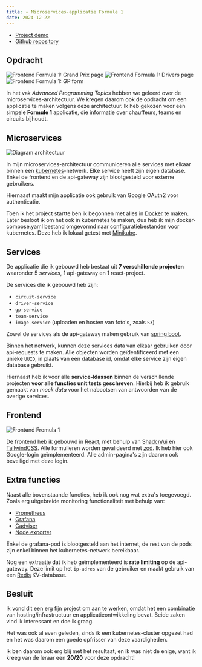 ```yaml
---
title: ⭐ Microservices-applicatie Formule 1
date: 2024-12-22
---
```


- [Project demo](https://www.youtube.com/watch?v=SGmIv60Sp4Q)
- [Github repository](https://github.com/janpeterd/formula1-microservices)

## Opdracht

![Frontend Formula 1: Grand Prix page](/img/projects/formula1_frontend_gp_page.png)
![Frontend Formula 1: Drivers page](/img/projects/formula1_frontend_drivers_page.png)
![Frontend Formula 1: GP form](/img/projects/formula1_frontend_gp_form.png)

In het vak _Advanced Programming Topics_ hebben we geleerd over de
microservices-architectuur. We kregen daarom ook de opdracht om een applicatie
te maken volgens deze architectuur. Ik heb gekozen voor een simpele **Formule
1** applicatie, die informatie over chauffeurs, teams en circuits bijhoudt.

## Microservices

![Diagram architectuur](/img/projects/formula1_architecture_diagram.png)

In mijn microservices-architectuur communiceren alle services met elkaar binnen
een [kubernetes](https://kubernetes.io/url)-netwerk. Elke service heeft zijn eigen database.
Enkel de frontend en de api-gateway zijn blootgesteld voor externe gebruikers.

Hiernaast maakt mijn applicatie ook gebruik van Google OAuth2 voor authenticatie.

Toen ik het project startte ben ik begonnen met alles in
[Docker](https://www.docker.com/) te maken. Later besloot ik om het ook in
kubernetes te maken, dus heb ik mijn docker-compose.yaml bestand omgevormd naar
configuratiebestanden voor kubernetes. Deze heb ik lokaal getest met
[Minikube](https://minikube.sigs.k8s.io/).

## Services

De applicatie die ik gebouwd heb bestaat uit **7 verschillende projecten**
waaronder 5 _services_, 1 api-gateway en 1 react-project.

De services die ik gebouwd heb zijn:

- `circuit-service`
- `driver-service`
- `gp-service`
- `team-service`
- `image-service` (uploaden en hosten van foto's, zoals `S3`)

Zowel de services als de api-gateway maken gebruik van [spring boot](https://spring.io/projects/spring-boot/).

Binnen het netwerk, kunnen deze services data van elkaar gebruiken door
api-requests te maken. Alle objecten worden geïdentificeerd met een
unieke `UUID`, in plaats van een database id, omdat elke service zijn eigen
database gebruikt.

Hiernaast heb ik voor alle **service-klassen** binnen de verschillende
projecten **voor alle functies unit tests geschreven**. Hierbij heb ik gebruik
gemaakt van _mock data_ voor het nabootsen van antwoorden van de overige
services.

## Frontend

![Frontend Fromula 1](/img/projects/formula1_frontend_home_page.png)

De frontend heb ik gebouwd in [React](https://react.dev/), met behulp van
[Shadcn/ui](https://ui.shadcn.com/) en
[TailwindCSS](https://tailwindcss.com/). Alle formulieren worden gevalideerd
met [zod](https://zod.dev/). Ik heb hier ook Google-login geïmplementeerd.
Alle admin-pagina's zijn daarom ook beveiligd met deze login.

## Extra functies

Naast alle bovenstaande functies, heb ik ook nog wat extra's toegevoegd. Zoals
erg uitgebreide monitoring functionaliteit met behulp van:

- [Prometheus](https://prometheus.io/)
- [Grafana](https://grafana.com/)
- [Cadviser](https://github.com/google/cadvisor)
- [Node exporter](https://github.com/prometheus/node_exporter)

Enkel de grafana-pod is blootgesteld aan het internet, de rest van de pods zijn enkel binnen het
kubernetes-netwerk bereikbaar.

Nog een extraatje dat ik heb geïmplementeerd is **rate limiting** op de
api-gateway. Deze limit op het `ip-adres` van de gebruiker en maakt gebruik van
een [Redis](https://redis.io/) KV-database.

## Besluit

Ik vond dit een erg fijn project om aan te werken, omdat het een combinatie van
hosting/infrastructuur en applicatieontwikkeling bevat. Beide zaken vind ik
interessant en doe ik graag.

Het was ook al even geleden, sinds ik een kubernetes-cluster opgezet had en het
was daarom een goede opfrisser van deze vaardigheden.

Ik ben daarom ook erg blij met het resultaat, en
ik was niet de enige, want ik kreeg van de leraar een **20/20** voor deze opdracht!
